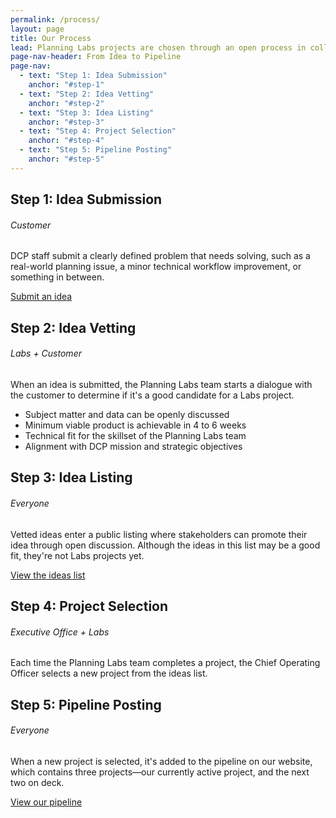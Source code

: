 ```yaml
---
permalink: /process/
layout: page
title: Our Process
lead: Planning Labs projects are chosen through an open process in collaboration with our customers.
page-nav-header: From Idea to Pipeline
page-nav:
  - text: "Step 1: Idea Submission"
    anchor: "#step-1"
  - text: "Step 2: Idea Vetting"
    anchor: "#step-2"
  - text: "Step 3: Idea Listing"
    anchor: "#step-3"
  - text: "Step 4: Project Selection"
    anchor: "#step-4"
  - text: "Step 5: Pipeline Posting"
    anchor: "#step-5"
---
```


<h2 id="step-1" data-magellan-target="step-1">Step 1: Idea Submission</h2>
<h6>Customer</h6>
DCP staff submit a clearly defined problem that needs solving, such as a real-world planning issue, a minor technical workflow improvement, or something in between.

<a class="button" href="https://ideas.planninglabs.nyc/create">Submit an idea</a>

<h2 id="step-2" data-magellan-target="step-2">Step 2: Idea Vetting</h2>
<h6> Labs + Customer</h6>
When an idea is submitted, the Planning Labs team starts a dialogue with the customer to determine if it's a good candidate for a Labs project.  

- Subject matter and data can be openly discussed
- Minimum viable product is achievable in 4 to 6 weeks
- Technical fit for the skillset of the Planning Labs team
- Alignment with DCP mission and strategic objectives

<h2 id="step-3" data-magellan-target="step-3">Step 3: Idea Listing</h2>
<h6> Everyone</h6>
Vetted ideas enter a public listing where stakeholders can promote their idea through open discussion. Although the ideas in this list may be a good fit, they're not Labs projects yet.

<a class="button" href="https://ideas.planninglabs.nyc/">View the ideas list</a>

<h2 id="step-4" data-magellan-target="step-4">Step 4: Project Selection</h2>
<h6> Executive Office + Labs</h6>
Each time the Planning Labs team completes a project, the Chief Operating Officer selects a new project from the ideas list.

<h2 id="step-5" data-magellan-target="step-5">Step 5: Pipeline Posting</h2>
<h6> Everyone</h6>
When a new project is selected, it's added to the pipeline on our website, which contains three projects&mdash;our currently active project, and the next two on deck.

<a class="button" href="/projects/">View our pipeline</a>
